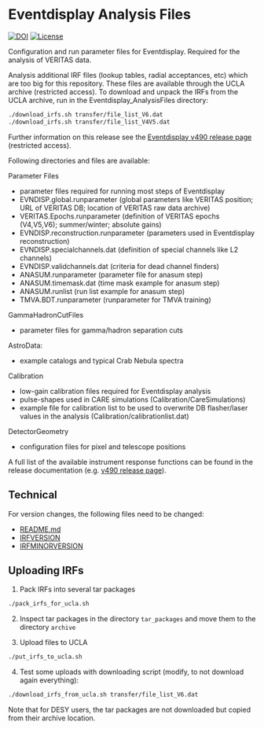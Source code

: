 # Eventdisplay Analysis Files

[![DOI](https://zenodo.org/badge/220767628.svg)](https://zenodo.org/doi/10.5281/zenodo.10616288)
[![License](https://img.shields.io/badge/License-BSD_3--Clause-blue.svg)](https://opensource.org/licenses/BSD-3-Clause)

Configuration and run parameter files for Eventdisplay. Required for the analysis of VERITAS data.

Analysis additional IRF files (lookup tables, radial acceptances, etc) which are too big for this repository. These files are available through the UCLA archive (restricted access).
To download and unpack the IRFs from the UCLA archive, run in the Eventdisplay_AnalysisFiles directory:

```bash
./download_irfs.sh transfer/file_list_V6.dat
./download_irfs.sh transfer/file_list_V4V5.dat
```

Further information on this release see the [Eventdisplay v490 release page](https://github.com/VERITAS-Observatory/EventDisplay_Release_v490/blob/main/README.md) (restricted access).

Following directories and files are available:

Parameter Files

- parameter files required for running most steps of Eventdisplay
- EVNDISP.global.runparameter (global parameters like VERITAS position; URL of VERITAS DB; location of VERITAS raw data archive)
- VERITAS.Epochs.runparameter (definition of VERITAS epochs (V4,V5,V6); summer/winter; absolute gains)
- EVNDISP.reconstruction.runparameter (parameters used in Eventdisplay reconstruction)
- EVNDISP.specialchannels.dat (definition of special channels like L2 channels)
- EVNDISP.validchannels.dat (criteria for dead channel finders)
- ANASUM.runparameter (parameter file for anasum step)
- ANASUM.timemask.dat (time mask example for anasum step)
- ANASUM.runlist (run list example for anasum step)
- TMVA.BDT.runparameter (runparameter for TMVA training)

GammaHadronCutFiles

- parameter files for gamma/hadron separation cuts

AstroData:

- example catalogs and typical Crab Nebula spectra

Calibration

- low-gain calibration files required for Eventdisplay analysis
- pulse-shapes used in CARE simulations (Calibration/CareSimulations)
- example file for calibration list to be used to overwrite DB flasher/laser values in the analysis (Calibration/calibrationlist.dat)

DetectorGeometry

- configuration files for pixel and telescope positions

A full list of the available instrument response functions can be found in the release documentation (e.g. [v490 release page](https://github.com/VERITAS-Observatory/EventDisplay_Release_v490/blob/main/README.md)).

## Technical

For version changes, the following files need to be changed:

- [README.md](README.md)
- [IRFVERSION](IRFVERSION)
- [IRFMINORVERSION](IRFMINORVERSION)

## Uploading IRFs

1. Pack IRFs into several tar packages

```bash
./pack_irfs_for_ucla.sh
```

2. Inspect tar packages in the directory `tar_packages` and move them to the directory `archive`

3. Upload files to UCLA

```bash
./put_irfs_to_ucla.sh
```

4. Test some uploads with downloading script (modify, to not download again everything):
```bash
./download_irfs_from_ucla.sh transfer/file_list_V6.dat
```

Note that for DESY users, the tar packages are not downloaded but copied from their archive location.
